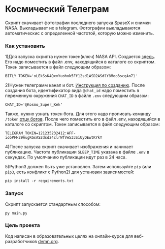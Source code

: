 # Космический Телеграм

Скрипт скачивает фотографии последнего запуска SpaseX и снимки NASA. Выкладывает их в telegram.
Фотографии выкладываются автоматическиc с определенной частотой, которую можно изменить.

### Как установить

1)Для запуска скрипта нужен токен(ключ) NASA API. Создается [здесь](https://api.nasa.gov/).
Его надо поместить в файл .env, находящийся в каталоге со скриптом. Токен записывается в файл следующим образом:
```
BITLY_TOKEN='oLEkSsK4QxxYuohok5Ff12sd1ASD2ASdlY8Moo3scqAn71'
```

2)Нужен телеграмм канал и бот. [Инструкция по созданию](https://smmplanner.com/blog/otlozhennyj-posting-v-telegram/).
После создания бота, идентификатор вида `@chat_id` надо поместить в переменную окружения `CHAT_ID` в файле ` .env ` следующим образом:
```
CHAT_ID='@Kosmo_Super_Kek'
```

Также, нужно узнать токен бота. Для этого надо прописать команду ` /token ` [отцу ботов](https://telegram.me/BotFather).
После чего поместить его в файл .env, находящийся в каталоге со скриптом. Токен записывается в файл следующим образом:
```
TELEGRAM_TOKEN=121235232412:AFF-iobPFH29AugKGsAS2dsd24clrWfVe533SiUyQEwtKYkY
```

4)После запуска скрипт скачивает изображения и начинает публикацию. 
Частота публикации ` SLEEP_TIME ` указана в файле ` .env ` в секундах. По умолчанию публикации идут раз в 24 часа.

5)Python3 должен быть уже установлен. 
Затем используйте `pip` (или `pip3`, есть конфликт с Python2) для установки зависимостей:
```
pip install -r requirements.txt
```

### Запуск

Скрипт запускается стандартным способом:

```
py main.py
```

### Цель проекта

Код написан в образовательных целях на онлайн-курсе для веб-разработчиков [dvmn.org](https://dvmn.org/).